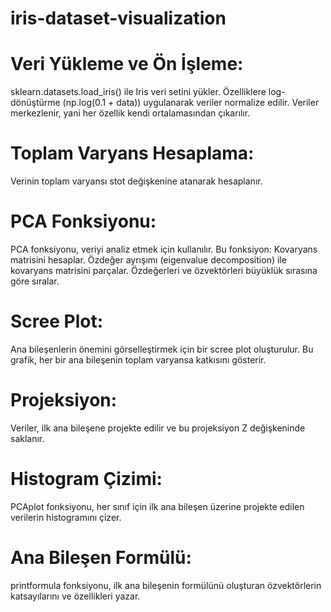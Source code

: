 # iris-dataset-visualization
# Veri Yükleme ve Ön İşleme:
sklearn.datasets.load_iris() ile Iris veri setini yükler.
Özelliklere log-dönüştürme (np.log(0.1 + data)) uygulanarak veriler normalize edilir.
Veriler merkezlenir, yani her özellik kendi ortalamasından çıkarılır.

# Toplam Varyans Hesaplama:
Verinin toplam varyansı stot değişkenine atanarak hesaplanır.

# PCA Fonksiyonu:
PCA fonksiyonu, veriyi analiz etmek için kullanılır. Bu fonksiyon:
Kovaryans matrisini hesaplar.
Özdeğer ayrışımı (eigenvalue decomposition) ile kovaryans matrisini parçalar.
Özdeğerleri ve özvektörleri büyüklük sırasına göre sıralar.

# Scree Plot:
Ana bileşenlerin önemini görselleştirmek için bir scree plot oluşturulur. Bu grafik, her bir ana bileşenin toplam varyansa katkısını gösterir.

# Projeksiyon:
Veriler, ilk ana bileşene projekte edilir ve bu projeksiyon Z değişkeninde saklanır.

# Histogram Çizimi:
PCAplot fonksiyonu, her sınıf için ilk ana bileşen üzerine projekte edilen verilerin histogramını çizer.

# Ana Bileşen Formülü:
printformula fonksiyonu, ilk ana bileşenin formülünü oluşturan özvektörlerin katsayılarını ve özellikleri yazar.
